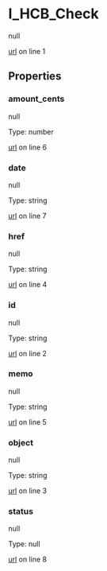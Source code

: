 # I_HCB_Check

null 

[url](https://github.com/devramsean0/hcb.js/blob/f7fd3c0/src/api_schemas/check.ts#L1) on line 1  

## Properties
### amount_cents

null 

Type: number  

[url](https://github.com/devramsean0/hcb.js/blob/f7fd3c0/src/api_schemas/check.ts#L6) on line 6  

### date

null 

Type: string  

[url](https://github.com/devramsean0/hcb.js/blob/f7fd3c0/src/api_schemas/check.ts#L7) on line 7  

### href

null 

Type: string  

[url](https://github.com/devramsean0/hcb.js/blob/f7fd3c0/src/api_schemas/check.ts#L4) on line 4  

### id

null 

Type: string  

[url](https://github.com/devramsean0/hcb.js/blob/f7fd3c0/src/api_schemas/check.ts#L2) on line 2  

### memo

null 

Type: string  

[url](https://github.com/devramsean0/hcb.js/blob/f7fd3c0/src/api_schemas/check.ts#L5) on line 5  

### object

null 

Type: string  

[url](https://github.com/devramsean0/hcb.js/blob/f7fd3c0/src/api_schemas/check.ts#L3) on line 3  

### status

null 

Type: null  

[url](https://github.com/devramsean0/hcb.js/blob/f7fd3c0/src/api_schemas/check.ts#L8) on line 8  
